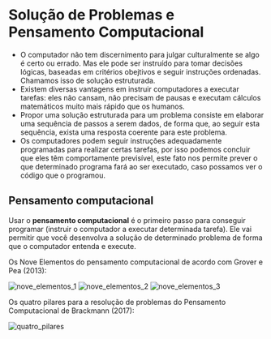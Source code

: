# Solução de Problemas e Pensamento Computacional

* O computador não tem discernimento para julgar culturalmente se algo é certo ou errado. Mas ele pode ser instruído para tomar decisões lógicas, baseadas em critérios obejtivos e seguir instruções ordenadas. Chamamos isso de solução estruturada.
* Existem diversas vantagens em instruir computadores a executar tarefas: eles não cansam, não precisam de pausas e executam cálculos matemáticos muito mais rápido que os humanos.
* Propor uma solução estruturada para um problema consiste em elaborar uma sequência de passos a serem dados, de forma que, ao seguir esta sequência, exista uma resposta coerente para este problema.
* Os computadores podem seguir instruções adequadamente programadas para realizar certas tarefas, por isso podemos concluir que eles têm comportamente previsível, este fato nos permite prever o que determinado programa fará ao ser executado, caso possamos ver o código que o programou.

## Pensamento computacional

Usar o **pensamento computacional** é o primeiro passo para conseguir programar (instruir o computador a executar determinada tarefa). Ele vai permitir que você desenvolva a solução de determinado problema de forma que o computador entenda e execute.

Os Nove Elementos do pensamento computacional de acordo com Grover e Pea (2013):

![nove_elementos_1](https://user-images.githubusercontent.com/61008693/173147530-3668c0e0-809f-4fdf-8e83-a3ea3dac1003.png)
![nove_elementos_2](https://user-images.githubusercontent.com/61008693/173147544-fdb8440b-ba49-4d9b-acc4-8fd0052ad280.png)
![nove_elementos_3](https://user-images.githubusercontent.com/61008693/173147563-e1aa257c-c9ac-4fa7-8c1f-85f6a3aa5cf1.png)

Os quatro pilares para a resolução de problemas do Pensamento Computacional de Brackmann (2017):

![quatro_pilares](https://user-images.githubusercontent.com/61008693/173147907-e2f0a36c-a1f2-42a0-b6a7-ffdaa8b0e52a.png)
